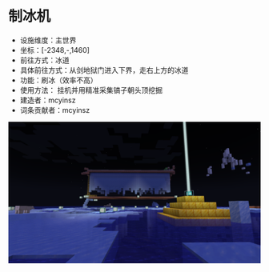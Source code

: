 # 制冰机

* 设施维度：主世界
* 坐标：[-2348,-,1460]
* 前往方式：冰道
* 具体前往方式：从剑地狱门进入下界，走右上方的冰道
* 功能：刷冰（效率不高）
* 使用方法： 挂机并用精准采集镐子朝头顶挖掘
* 建造者：mcyinsz
* 词条贡献者：mcyinsz

<img src = "/pics/icemaker.png">
